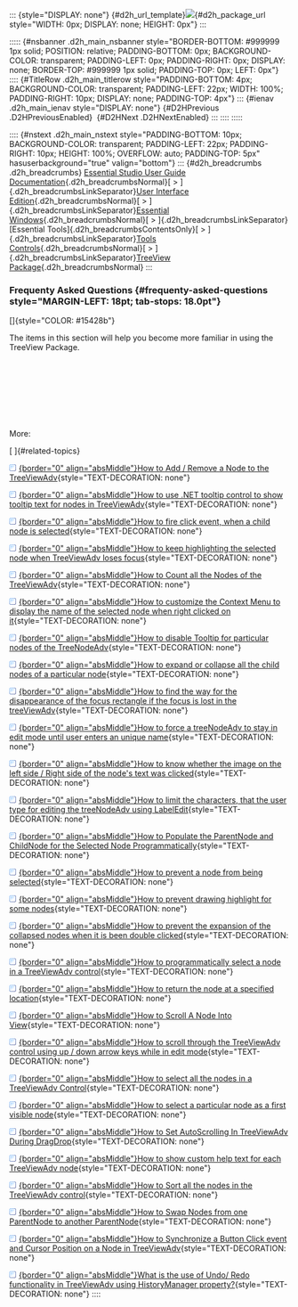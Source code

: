 ::: {style="DISPLAY: none"}
[](ms-xhelp:///?Id=d2h_url_template){#d2h_url_template}![](!package_url!){#d2h_package_url style="WIDTH: 0px; DISPLAY: none; HEIGHT: 0px"}
:::

::::: {#nsbanner .d2h_main_nsbanner style="BORDER-BOTTOM: #999999 1px solid; POSITION: relative; PADDING-BOTTOM: 0px; BACKGROUND-COLOR: transparent; PADDING-LEFT: 0px; PADDING-RIGHT: 0px; DISPLAY: none; BORDER-TOP: #999999 1px solid; PADDING-TOP: 0px; LEFT: 0px"}
:::: {#TitleRow .d2h_main_titlerow style="PADDING-BOTTOM: 4px; BACKGROUND-COLOR: transparent; PADDING-LEFT: 22px; WIDTH: 100%; PADDING-RIGHT: 10px; DISPLAY: none; PADDING-TOP: 4px"}
::: {#ienav .d2h_main_ienav style="DISPLAY: none"}
[](ms-xhelp:///?Id=a9cfa23b-7d78-434b-8871-bc08cff57c7f){#D2HPrevious .D2HPreviousEnabled}  [](ms-xhelp:///?Id=9b20100e-db9e-421a-b04d-43e6068eac33){#D2HNext .D2HNextEnabled}
:::
::::
:::::

:::: {#nstext .d2h_main_nstext style="PADDING-BOTTOM: 10px; BACKGROUND-COLOR: transparent; PADDING-LEFT: 22px; PADDING-RIGHT: 10px; HEIGHT: 100%; OVERFLOW: auto; PADDING-TOP: 5px" hasuserbackground="true" valign="bottom"}
::: {#d2h_breadcrumbs .d2h_breadcrumbs}
[Essential Studio User Guide Documentation](ms-xhelp:///?Id=12457748-09e3-4d74-a240-8e049cedf030){.d2h_breadcrumbsNormal}[ \> ]{.d2h_breadcrumbsLinkSeparator}[User Interface Edition](ms-xhelp:///?Id=c29296b7-531c-413b-a0ec-488ca1f7f669){.d2h_breadcrumbsNormal}[ \> ]{.d2h_breadcrumbsLinkSeparator}[Essential Windows](ms-xhelp:///?Id=e60759d8-47a4-4570-9d7a-16a68d63f2ea){.d2h_breadcrumbsNormal}[ \> ]{.d2h_breadcrumbsLinkSeparator}[Essential Tools]{.d2h_breadcrumbsContentsOnly}[ \> ]{.d2h_breadcrumbsLinkSeparator}[Tools Controls](ms-xhelp:///?Id=13c3c4f4-9d16-4b69-93f2-7e98eec67452){.d2h_breadcrumbsNormal}[ \> ]{.d2h_breadcrumbsLinkSeparator}[TreeView Package](ms-xhelp:///?Id=78aca88c-a1a5-4e79-9e37-2a6b03cb6c1b){.d2h_breadcrumbsNormal}
:::

### Frequenty Asked Questions {#frequenty-asked-questions style="MARGIN-LEFT: 18pt; tab-stops: 18.0pt"}

[]{style="COLOR: #15428b"} 

The items in this section will help you become more familiar in using the TreeView Package.

 

 

 

 

More:

[ ]{#related-topics}

[![](button.gif){border="0" align="absMiddle"}How to Add / Remove a Node to the TreeViewAdv](ms-xhelp:///?Id=95f5b689-1482-4891-abe0-86c0cb12db5c){style="TEXT-DECORATION: none"}

[![](button.gif){border="0" align="absMiddle"}How to use .NET tooltip control to show tooltip text for nodes in TreeViewAdv](ms-xhelp:///?Id=d8c5efdc-35b8-48d9-b051-ca3468cbab44){style="TEXT-DECORATION: none"}

[![](button.gif){border="0" align="absMiddle"}How to fire click event, when a child node is selected](ms-xhelp:///?Id=772f6497-80ae-4498-b3ab-0f14c7362e51){style="TEXT-DECORATION: none"}

[![](button.gif){border="0" align="absMiddle"}How to keep highlighting the selected node when TreeViewAdv loses focus](ms-xhelp:///?Id=d200637a-5ac8-4c02-b1f2-763875a345cc){style="TEXT-DECORATION: none"}

[![](button.gif){border="0" align="absMiddle"}How to Count all the Nodes of the TreeViewAdv](ms-xhelp:///?Id=423ab18d-df75-49be-a417-6e3e2515309f){style="TEXT-DECORATION: none"}

[![](button.gif){border="0" align="absMiddle"}How to customize the Context Menu to display the name of the selected node when right clicked on it](ms-xhelp:///?Id=46fe0288-76cc-44b6-897a-b9d3e5c50b2f){style="TEXT-DECORATION: none"}

[![](button.gif){border="0" align="absMiddle"}How to disable Tooltip for particular nodes of the TreeNodeAdv](ms-xhelp:///?Id=ab020fbd-8b8c-419b-91d4-2c9f24d5e132){style="TEXT-DECORATION: none"}

[![](button.gif){border="0" align="absMiddle"}How to expand or collapse all the child nodes of a particular node](ms-xhelp:///?Id=b39e734d-00b4-4823-905e-e307f22b9d6d){style="TEXT-DECORATION: none"}

[![](button.gif){border="0" align="absMiddle"}How to find the way for the disappearance of the focus rectangle if the focus is lost in the treeViewAdv](ms-xhelp:///?Id=a2c54ec2-ebe5-4942-874c-f1f96d73afba){style="TEXT-DECORATION: none"}

[![](button.gif){border="0" align="absMiddle"}How to force a treeNodeAdv to stay in edit mode until user enters an unique name](ms-xhelp:///?Id=f38e074a-d082-45f6-9fe8-a0d8fddf6d2c){style="TEXT-DECORATION: none"}

[![](button.gif){border="0" align="absMiddle"}How to know whether the image on the left side / Right side of the node\'s text was clicked](ms-xhelp:///?Id=f1516d68-04a6-47da-893c-695dcd1cd974){style="TEXT-DECORATION: none"}

[![](button.gif){border="0" align="absMiddle"}How to limit the characters, that the user type for editing the treeNodeAdv using LabelEdit](ms-xhelp:///?Id=073bb8e9-ee14-4208-b131-8f96a4641c89){style="TEXT-DECORATION: none"}

[![](button.gif){border="0" align="absMiddle"}How to Populate the ParentNode and ChildNode for the Selected Node Programmatically](ms-xhelp:///?Id=aed29d4f-d08a-4869-8491-6006c1361462){style="TEXT-DECORATION: none"}

[![](button.gif){border="0" align="absMiddle"}How to prevent a node from being selected](ms-xhelp:///?Id=d555bbab-0544-4495-b547-cea130312cdf){style="TEXT-DECORATION: none"}

[![](button.gif){border="0" align="absMiddle"}How to prevent drawing highlight for some nodes](ms-xhelp:///?Id=01645b90-eba2-486e-96e1-45f133a5eaee){style="TEXT-DECORATION: none"}

[![](button.gif){border="0" align="absMiddle"}How to prevent the expansion of the collapsed nodes when it is been double clicked](ms-xhelp:///?Id=b48205e5-e9e4-4163-9cfe-2bbebb92daa6){style="TEXT-DECORATION: none"}

[![](button.gif){border="0" align="absMiddle"}How to programmatically select a node in a TreeViewAdv control](ms-xhelp:///?Id=68a11601-48cb-4aed-a469-c70fe3a17585){style="TEXT-DECORATION: none"}

[![](button.gif){border="0" align="absMiddle"}How to return the node at a specified location](ms-xhelp:///?Id=32b4bd65-15bc-49f5-8d8b-c4f4d08ec790){style="TEXT-DECORATION: none"}

[![](button.gif){border="0" align="absMiddle"}How to Scroll A Node Into View](ms-xhelp:///?Id=3fc7fd07-6e58-4540-bf84-f99bb0f137b1){style="TEXT-DECORATION: none"}

[![](button.gif){border="0" align="absMiddle"}How to scroll through the TreeViewAdv control using up / down arrow keys while in edit mode](ms-xhelp:///?Id=145eacfd-b38e-4eb3-bf09-3b5e1d764aa6){style="TEXT-DECORATION: none"}

[![](button.gif){border="0" align="absMiddle"}How to select all the nodes in a TreeViewAdv Control](ms-xhelp:///?Id=284d922d-1017-4683-816a-64f638dc89ef){style="TEXT-DECORATION: none"}

[![](button.gif){border="0" align="absMiddle"}How to select a particular node as a first visible node](ms-xhelp:///?Id=602081c6-33b1-497f-987b-046a6f952cdb){style="TEXT-DECORATION: none"}

[![](button.gif){border="0" align="absMiddle"}How to Set AutoScrolling In TreeViewAdv During DragDrop](ms-xhelp:///?Id=8265da07-4b96-4769-a6d0-e70eff3896d1){style="TEXT-DECORATION: none"}

[![](button.gif){border="0" align="absMiddle"}How to show custom help text for each TreeViewAdv node](ms-xhelp:///?Id=e246d78f-d441-4706-8e0d-4492141e063e){style="TEXT-DECORATION: none"}

[![](button.gif){border="0" align="absMiddle"}How to Sort all the nodes in the TreeViewAdv control](ms-xhelp:///?Id=2da3d670-9363-4644-b8b5-215bf17c28a6){style="TEXT-DECORATION: none"}

[![](button.gif){border="0" align="absMiddle"}How to Swap Nodes from one ParentNode to another ParentNode](ms-xhelp:///?Id=e053b5b3-50e5-4e42-aa9a-f0077b76ca46){style="TEXT-DECORATION: none"}

[![](button.gif){border="0" align="absMiddle"}How to Synchronize a Button Click event and Cursor Position on a Node in TreeViewAdv](ms-xhelp:///?Id=26417ea6-5570-43e8-b409-0d3f685b9ed1){style="TEXT-DECORATION: none"}

[![](button.gif){border="0" align="absMiddle"}What is the use of Undo/ Redo functionality in TreeViewAdv using HistoryManager property?](ms-xhelp:///?Id=ecaa72a6-2eaf-4d87-8972-6b892718fc96){style="TEXT-DECORATION: none"}
::::
